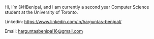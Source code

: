 Hi, I’m @HBenipal, and I am currently a second year Computer Science student at the University of Toronto. 

Linkedin: https://www.linkedin.com/in/harguntas-benipal/

Email: harguntasbenipal16@gmail.com
